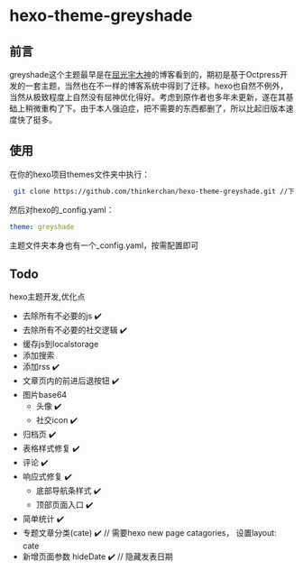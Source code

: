 # hexo-theme-greyshade
## 前言
greyshade这个主题最早是在[屈光宇大神](https://imququ.com/)的博客看到的，期初是基于Octpress开发的一套主题，当然也在不一样的博客系统中得到了迁移。hexo也自然不例外，当然从极致程度上自然没有屈神优化得好。考虑到原作者也多年未更新，遂在其基础上稍微重构了下。由于本人强迫症，把不需要的东西都删了，所以比起旧版本速度快了挺多。
## 使用
在你的hexo项目themes文件夹中执行：
```bash
 git clone https://github.com/thinkerchan/hexo-theme-greyshade.git //下载好之后将文件夹名字改成greyshade
```

然后对hexo的_config.yaml：
```yaml
theme: greyshade 
```

主题文件夹本身也有一个_config.yaml，按需配置即可

## Todo
hexo主题开发,优化点
* 去除所有不必要的js ✔️
* 去除所有不必要的社交逻辑 ✔️
* 缓存js到localstorage 
* 添加搜索
* 添加rss ✔️
* 文章页内的前进后退按钮 ✔️
* 图片base64
    * 头像 ✔️
    * 社交icon ✔️
* 归档页 ✔️
* 表格样式修复 ✔️
* 评论 ✔️
* 响应式修复 ✔️
    * 底部导航条样式 ✔️
    * 顶部页面入口 ✔️
* 简单统计 ✔️
* 专题文章分类(cate) ✔️  // 需要hexo new page catagories， 设置layout: cate
* 新增页面参数 hideDate ✔️ // 隐藏发表日期